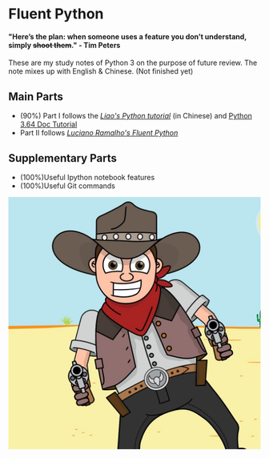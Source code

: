 # Fluent Python

#### "Here’s the plan: when someone uses a feature you don’t understand, simply ~~shoot them~~."           - Tim Peters

These are my study notes of Python 3 on the purpose of future review. The note mixes up with English & Chinese. (Not finished yet)

## Main Parts
- (90%) Part I follows the *[Liao's Python tutorial](https://www.liaoxuefeng.com/wiki/0014316089557264a6b348958f449949df42a6d3a2e542c000)* (in Chinese) and [Python 3.64 Doc Tutorial](https://docs.python.org/3/tutorial/index.html)
- Part II follows *[Luciano Ramalho's Fluent Python](http://shop.oreilly.com/product/0636920032519.do)*

## Supplementary Parts
- (100%)Useful Ipython notebook features
- (100%)Useful Git commands

![shoot_it](https://github.com/LiXiaoB/fluent_python/blob/master/img/shoot_it.jpeg)
